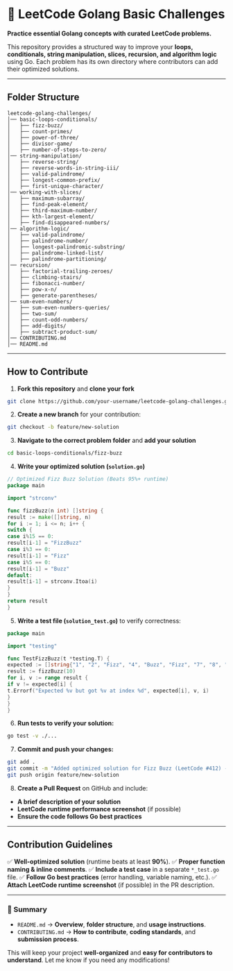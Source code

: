 # 📌 LeetCode Golang Basic Challenges

**Practice essential Golang concepts with curated LeetCode problems.**

This repository provides a structured way to improve your **loops, conditionals, string manipulation, slices, recursion, and algorithm logic** using Go. Each problem has its own directory where contributors can add their optimized solutions.

---

## **Folder Structure**
```
leetcode-golang-challenges/
│── basic-loops-conditionals/
│   ├── fizz-buzz/
│   ├── count-primes/
│   ├── power-of-three/
│   ├── divisor-game/
│   ├── number-of-steps-to-zero/
│── string-manipulation/
│   ├── reverse-string/
│   ├── reverse-words-in-string-iii/
│   ├── valid-palindrome/
│   ├── longest-common-prefix/
│   ├── first-unique-character/
│── working-with-slices/
│   ├── maximum-subarray/
│   ├── find-peak-element/
│   ├── third-maximum-number/
│   ├── kth-largest-element/
│   ├── find-disappeared-numbers/
│── algorithm-logic/
│   ├── valid-palindrome/
│   ├── palindrome-number/
│   ├── longest-palindromic-substring/
│   ├── palindrome-linked-list/
│   ├── palindrome-partitioning/
│── recursion/
│   ├── factorial-trailing-zeroes/
│   ├── climbing-stairs/
│   ├── fibonacci-number/
│   ├── pow-x-n/
│   ├── generate-parentheses/
│── sum-even-numbers/
│   ├── sum-even-numbers-queries/
│   ├── two-sum/
│   ├── count-odd-numbers/
│   ├── add-digits/
│   ├── subtract-product-sum/
│── CONTRIBUTING.md
│── README.md
```

---

## **How to Contribute**
1. **Fork this repository** and **clone your fork**
```bash
git clone https://github.com/your-username/leetcode-golang-challenges.git
```
2. **Create a new branch** for your contribution:
```bash
git checkout -b feature/new-solution
```
3. **Navigate to the correct problem folder** and **add your solution**
```bash
cd basic-loops-conditionals/fizz-buzz
```
4. **Write your optimized solution (`solution.go`)**
```go
// Optimized Fizz Buzz Solution (Beats 95%+ runtime)
package main

import "strconv"

func fizzBuzz(n int) []string {
result := make([]string, n)
for i := 1; i <= n; i++ {
switch {
case i%15 == 0:
result[i-1] = "FizzBuzz"
case i%3 == 0:
result[i-1] = "Fizz"
case i%5 == 0:
result[i-1] = "Buzz"
default:
result[i-1] = strconv.Itoa(i)
}
}
return result
}
```
5. **Write a test file (`solution_test.go`)** to verify correctness:
```go
package main

import "testing"

func TestFizzBuzz(t *testing.T) {
expected := []string{"1", "2", "Fizz", "4", "Buzz", "Fizz", "7", "8", "Fizz", "Buzz"}
result := fizzBuzz(10)
for i, v := range result {
if v != expected[i] {
t.Errorf("Expected %v but got %v at index %d", expected[i], v, i)
}
}
}
```
6. **Run tests to verify your solution:**
```bash
go test -v ./...
```
7. **Commit and push your changes:**
```bash
git add .
git commit -m "Added optimized solution for Fizz Buzz (LeetCode #412) - Beats 95%+ runtime"
git push origin feature/new-solution
```
8. **Create a Pull Request** on GitHub and include:
- **A brief description of your solution**
- **LeetCode runtime performance screenshot** (if possible)
- **Ensure the code follows Go best practices**

---

## **Contribution Guidelines**
✅ **Well-optimized solution** (runtime beats at least **90%**).
✅ **Proper function naming & inline comments**.
✅ **Include a test case** in a separate `*_test.go` file.
✅ **Follow Go best practices** (error handling, variable naming, etc.).
✅ **Attach LeetCode runtime screenshot** (if possible) in the PR description.

---

### **📌 Summary**
- `README.md` → **Overview**, **folder structure**, and **usage instructions**.
- `CONTRIBUTING.md` → **How to contribute**, **coding standards**, and **submission process**.

This will keep your project **well-organized** and **easy for contributors to understand**. Let me know if you need any modifications!



